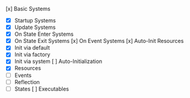 [x] Basic Systems
- [x] Startup Systems
- [x] Update Systems
- [x] On State Enter Systems
- [x] On State Exit Systems
[x] On Event Systems
[x] Auto-Init Resources
- [x] Init via default
- [x] Init via factory
- [x] Init via system
[ ] Auto-Initialization
- [x] Resources
- [ ] Events
- [ ] Reflection
- [ ] States
[ ] Executables
